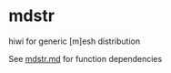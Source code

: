 # mdstr

hiwi for generic [m]esh distribution

See [mdstr.md](../../doc/mdstr/mdstr.md) for function dependencies

